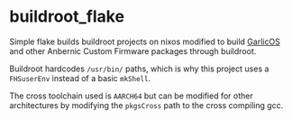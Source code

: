 # buildroot_flake

Simple flake builds buildroot projects on nixos modified to build [GarlicOS](https://github.com/GarlicOS/buildroot) and other Anbernic Custom Firmware packages through buildroot.

Buildroot hardcodes `/usr/bin/` paths, which is why this project uses
a `FHSuserEnv` instead of a basic `mkShell`.

The cross toolchain used is `AARCH64` but can be modified for other
architectures by modifying the `pkgsCross` path to the cross compiling gcc.
